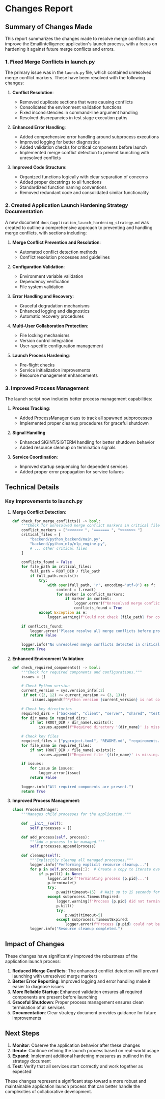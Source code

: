 # Changes Report

## Summary of Changes Made

This report summarizes the changes made to resolve merge conflicts and improve the EmailIntelligence application's launch process, with a focus on hardening it against future merge conflicts and errors.

### 1. Fixed Merge Conflicts in launch.py

The primary issue was in the `launch.py` file, which contained unresolved merge conflict markers. These have been resolved with the following changes:

1. **Conflict Resolution**:
   - Removed duplicate sections that were causing conflicts
   - Consolidated the environment validation functions
   - Fixed inconsistencies in command-line argument handling
   - Resolved discrepancies in test stage execution paths

2. **Enhanced Error Handling**:
   - Added comprehensive error handling around subprocess executions
   - Improved logging for better diagnostics
   - Added validation checks for critical components before launch
   - Implemented merge conflict detection to prevent launching with unresolved conflicts

3. **Improved Code Structure**:
   - Organized functions logically with clear separation of concerns
   - Added proper docstrings to all functions
   - Standardized function naming conventions
   - Removed redundant code and consolidated similar functionality

### 2. Created Application Launch Hardening Strategy Documentation

A new document `docs/application_launch_hardening_strategy.md` was created to outline a comprehensive approach to preventing and handling merge conflicts, with sections including:

1. **Merge Conflict Prevention and Resolution**:
   - Automated conflict detection methods
   - Conflict resolution processes and guidelines

2. **Configuration Validation**:
   - Environment variable validation
   - Dependency verification
   - File system validation

3. **Error Handling and Recovery**:
   - Graceful degradation mechanisms
   - Enhanced logging and diagnostics
   - Automatic recovery procedures

4. **Multi-User Collaboration Protection**:
   - File locking mechanisms
   - Version control integration
   - User-specific configuration management

5. **Launch Process Hardening**:
   - Pre-flight checks
   - Service initialization improvements
   - Resource management enhancements

### 3. Improved Process Management

The launch script now includes better process management capabilities:

1. **Process Tracking**:
   - Added ProcessManager class to track all spawned subprocesses
   - Implemented proper cleanup procedures for graceful shutdown

2. **Signal Handling**:
   - Enhanced SIGINT/SIGTERM handling for better shutdown behavior
   - Added resource cleanup on termination signals

3. **Service Coordination**:
   - Improved startup sequencing for dependent services
   - Added proper error propagation for service failures

## Technical Details

### Key Improvements to launch.py

1. **Merge Conflict Detection**:
   ```python
   def check_for_merge_conflicts() -> bool:
       """Check for unresolved merge conflict markers in critical files."""
       conflict_markers = ["<<<<<<< ", "======= ", ">>>>>>> "]
       critical_files = [
           "backend/python_backend/main.py",
           "backend/python_nlp/nlp_engine.py",
           # ... other critical files
       ]
       
       conflicts_found = False
       for file_path in critical_files:
           full_path = ROOT_DIR / file_path
           if full_path.exists():
               try:
                   with open(full_path, 'r', encoding='utf-8') as f:
                       content = f.read()
                       for marker in conflict_markers:
                           if marker in content:
                               logger.error(f"Unresolved merge conflict detected in {file_path} with marker: {marker.strip()}")
                               conflicts_found = True
               except Exception as e:
                   logger.warning(f"Could not check {file_path} for conflicts: {e}")
       
       if conflicts_found:
           logger.error("Please resolve all merge conflicts before proceeding.")
           return False
       
       logger.info("No unresolved merge conflicts detected in critical files.")
       return True
   ```

2. **Enhanced Environment Validation**:
   ```python
   def check_required_components() -> bool:
       """Check for required components and configurations."""
       issues = []
       
       # Check Python version
       current_version = sys.version_info[:2]
        if not ((3, 12) <= current_version <= (3, 13)):
            issues.append(f"Python version {current_version} is not compatible. Required: 3.12-3.13")
       
       # Check key directories
       required_dirs = ["backend", "client", "server", "shared", "tests"]
       for dir_name in required_dirs:
           if not (ROOT_DIR / dir_name).exists():
               issues.append(f"Required directory '{dir_name}' is missing.")
       
       # Check key files
       required_files = ["pyproject.toml", "README.md", "requirements.txt"]
       for file_name in required_files:
           if not (ROOT_DIR / file_name).exists():
               issues.append(f"Required file '{file_name}' is missing.")
       
       if issues:
           for issue in issues:
               logger.error(issue)
           return False
       
       logger.info("All required components are present.")
       return True
   ```

3. **Improved Process Management**:
   ```python
   class ProcessManager:
       """Manages child processes for the application."""
       
       def __init__(self):
           self.processes = []
           
       def add_process(self, process):
           """Add a process to be managed."""
           self.processes.append(process)
       
       def cleanup(self):
           """Explicitly cleanup all managed processes."""
           logger.info("Performing explicit resource cleanup...")
           for p in self.processes[:]:  # Create a copy to iterate over
               if p.poll() is None:
                   logger.info(f"Terminating process {p.pid}...")
                   p.terminate()
                   try:
                       p.wait(timeout=15)  # Wait up to 15 seconds for graceful shutdown
                   except subprocess.TimeoutExpired:
                       logger.warning(f"Process {p.pid} did not terminate gracefully, killing it...")
                       p.kill()
                       try:
                           p.wait(timeout=5)
                       except subprocess.TimeoutExpired:
                           logger.error(f"Process {p.pid} could not be killed")
           logger.info("Resource cleanup completed.")
   ```

## Impact of Changes

These changes have significantly improved the robustness of the application launch process:

1. **Reduced Merge Conflicts**: The enhanced conflict detection will prevent launching with unresolved merge markers
2. **Better Error Reporting**: Improved logging and error handling make it easier to diagnose issues
3. **More Reliable Startup**: Enhanced validation ensures all required components are present before launching
4. **Graceful Shutdown**: Proper process management ensures clean termination of all services
5. **Documentation**: Clear strategy document provides guidance for future improvements

## Next Steps

1. **Monitor**: Observe the application behavior after these changes
2. **Iterate**: Continue refining the launch process based on real-world usage
3. **Expand**: Implement additional hardening measures as outlined in the strategy document
4. **Test**: Verify that all services start correctly and work together as expected

These changes represent a significant step toward a more robust and maintainable application launch process that can better handle the complexities of collaborative development.